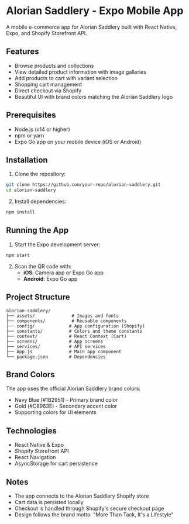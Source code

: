# Alorian Saddlery - Expo Mobile App

A mobile e-commerce app for Alorian Saddlery built with React Native, Expo, and Shopify Storefront API.

## Features

- Browse products and collections
- View detailed product information with image galleries
- Add products to cart with variant selection
- Shopping cart management
- Direct checkout via Shopify
- Beautiful UI with brand colors matching the Alorian Saddlery logo

## Prerequisites

- Node.js (v14 or higher)
- npm or yarn
- Expo Go app on your mobile device (iOS or Android)

## Installation

1. Clone the repository:
```bash
git clone https://github.com/your-repo/alorian-saddlery.git
cd alorian-saddlery
```

2. Install dependencies:
```bash
npm install
```

## Running the App

1. Start the Expo development server:
```bash
npm start
```

2. Scan the QR code with:
   - **iOS**: Camera app or Expo Go app
   - **Android**: Expo Go app

## Project Structure

```
alorian-saddlery/
├── assets/              # Images and fonts
├── components/          # Reusable components
├── config/             # App configuration (Shopify)
├── constants/          # Colors and theme constants
├── context/            # React Context (Cart)
├── screens/            # App screens
├── services/           # API services
├── App.js              # Main app component
└── package.json        # Dependencies
```

## Brand Colors

The app uses the official Alorian Saddlery brand colors:
- Navy Blue (#1B2951) - Primary brand color
- Gold (#C8963E) - Secondary accent color
- Supporting colors for UI elements

## Technologies

- React Native & Expo
- Shopify Storefront API
- React Navigation
- AsyncStorage for cart persistence

## Notes

- The app connects to the Alorian Saddlery Shopify store
- Cart data is persisted locally
- Checkout is handled through Shopify's secure checkout page
- Design follows the brand motto: "More Than Tack, It's a Lifestyle" 